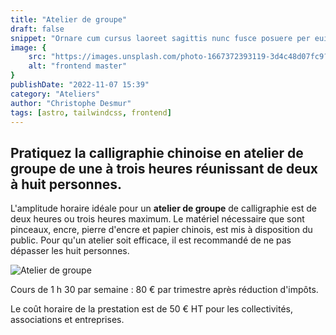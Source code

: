 ```yaml
---
title: "Atelier de groupe"
draft: false
snippet: "Ornare cum cursus laoreet sagittis nunc fusce posuere per euismod dis vehicula a, semper fames lacus maecenas dictumst pulvinar neque enim non potenti. Torquent hac sociosqu eleifend potenti."
image: {
    src: "https://images.unsplash.com/photo-1667372393119-3d4c48d07fc9?&fit=crop&w=430&h=240",
    alt: "frontend master"
}
publishDate: "2022-11-07 15:39"
category: "Ateliers"
author: "Christophe Desmur"
tags: [astro, tailwindcss, frontend]
---
```



## Pratiquez la calligraphie chinoise en **atelier de groupe** de une à trois heures réunissant de deux à huit personnes.

L'amplitude horaire idéale pour un **atelier de groupe** de calligraphie est de deux heures ou trois heures maximum. Le matériel nécessaire que sont pinceaux, encre, pierre d'encre et papier chinois, est mis à disposition du public. Pour qu'un atelier soit efficace, il est recommandé de ne pas dépasser les huit personnes.

![Atelier de groupe](/assets/atelier-de-groupe-calligraphie-lyon.jpg)

Cours de 1 h 30 par semaine : 80 € par trimestre après réduction d'impôts.

Le coût horaire de la prestation est de 50 € HT pour les collectivités, associations et entreprises.

